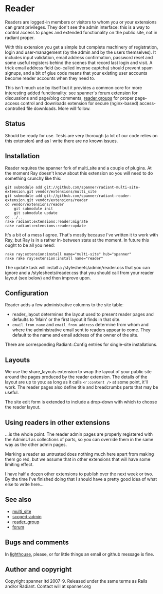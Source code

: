 # Reader

Readers are logged-in members or visitors to whom you or your extensions can grant privileges. They don't see the admin interface: this is a way to control access to pages and extended functionality on the public site, not in radiant proper. 

With this extension you get a simple but complete machinery of registration, login and user-management (by the admin and by the users themselves). It includes input validation, email address confirmation, password reset and some useful registers behind the scenes that record last login and visit. A trick email address field (so-called inverse captcha) should prevent spam signups, and a bit of glue code means that your existing user accounts become reader accounts when they need to.

This isn't much use by itself but it provides a common core for more interesting added functionality: see spanner's [forum extension](http://github.com/spanner/radiant-forum-extension) for discussions and page/blog comments, [reader groups](http://github.com/spanner/radiant-reader_group-extension) for proper page-access control and downloads extension for secure (nginx-based) access-controlled file downloads. More will follow.

## Status

Should be ready for use. Tests are very thorough (a lot of our code relies on this extension) and as I write there are no known issues.


## Installation

Reader requires the spanner fork of multi_site and a couple of plugins. At the moment Ray doesn't know about this extension so you will need to do something crunchy like this:

	git submodule add git://github.com/spanner/radiant-multi-site-extension.git vendor/extensions/multi_site
	git submodule add git://github.com/spanner/radiant-reader-extension.git vendor/extensions/reader
	cd vendor/extensions/reader
		git submodule init
		git submodule update
	cd ../..
  	rake radiant:extensions:reader:migrate
  	rake radiant:extensions:reader:update

It's a bit of a mess I agree. That's mostly because I've written it to work with Ray, but Ray is in a rather in-between state at the moment. In future this ought to be all you need:

	rake ray:extension:install name="multi-site" hub="spanner"
	rake rake ray:extension:install name="reader"
    
The update task will install a /stylesheets/admin/reader.css that you can ignore and a /stylesheets/reader.css that you should call from your reader layout (see below) and then improve upon.

## Configuration

Reader adds a few administrative columns to the site table: 

* reader_layout determines the layout used to present reader pages and defaults to 'Main' or the first layout it finds in that site.
* `email_from_name` and `email_from_address` determine from whom and where the administrative email sent to readers appear to come. They default to the name and email address of the owner of the site.

There are corresponding Radiant::Config entries for single-site installations.

## Layouts

We use the share_layouts extension to wrap the layout of your public site around the pages produced by the reader extension. The details of the layout are up to you: as long as it calls `<r:content />` at some point, it'll work. The reader pages also define title and breadcrumbs parts that may be useful. 

The site edit form is extended to include a drop-down with which to choose the reader layout.

## Using readers in other extensions

...is the whole point. The reader admin pages are properly registered with the AdminUI as collections of parts, so you can override them in the same way as the other admin pages.

Marking a reader as untrusted does nothing much here apart from making them go red, but we assume that in other extensions that will have some limiting effect.

I have half a dozen other extensions to publish over the next week or two. By the time I've finished doing that I should have a pretty good idea of what else to write here...

## See also

* [multi_site](http://github.com/spanner/radiant-multi-site-extension)
* [scoped-admin](http://github.com/spanner/radiant-scoped-admin-extension)
* [reader_group](http://github.com/spanner/radiant-reader_group-extension)
* [forum](http://github.com/spanner/radiant-forum-extension)

## Bugs and comments

In [lighthouse](http://spanner.lighthouseapp.com/projects/26912-radiant-extensions), please, or for little things an email or github message is fine.

## Author and copyright

Copyright spanner ltd 2007-9.
Released under the same terms as Rails and/or Radiant.
Contact will at spanner.org

